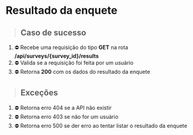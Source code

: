 # Resultado da enquete

> ## Caso de sucesso
1. ⛔️ Recebe uma requisição do tipo **GET** na rota **/api/surveys/{survey_id}/results**
1. ⛔️ Valida se a requisição foi feita por um usuário
1. ⛔️ Retorna **200** com os dados do resultado da enquete

> ## Exceções
1. ⛔️ Retorna erro 404 se a API não existir
1. ⛔️ Retorna erro 403 se não for um usuário
1. ⛔️ Retorna erro 500 se der erro ao tentar listar o resultado da enquete